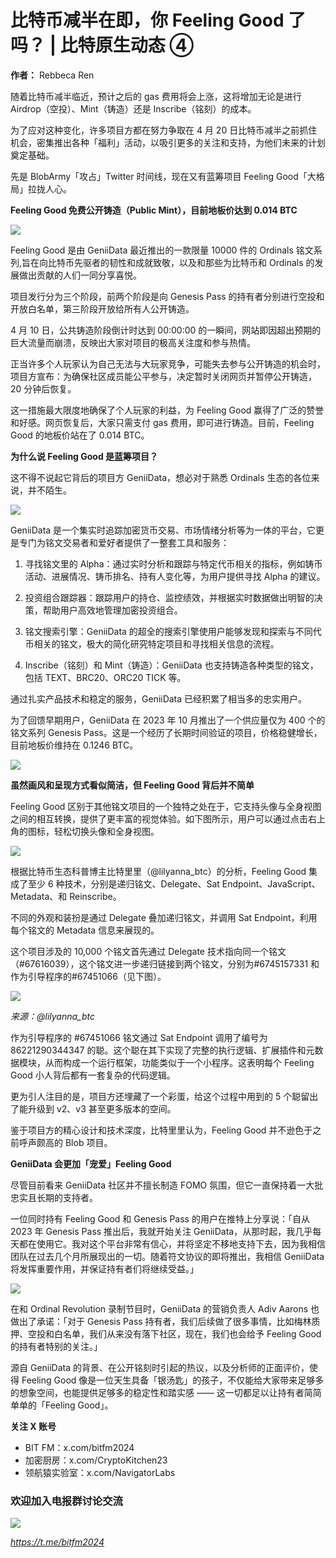 # 比特币减半在即，你 Feeling Good 了吗？ | 比特原生动态 ④

**作者：** Rebbeca Ren

随着比特币减半临近，预计之后的 gas 费用将会上涨，这将增加无论是进行 Airdrop（空投）、Mint（铸造）还是 Inscribe（铭刻）的成本。

为了应对这种变化，许多项目方都在努力争取在 4 月 20 日比特币减半之前抓住机会，密集推出各种「福利」活动，以吸引更多的关注和支持，为他们未来的计划奠定基础。

先是 BlobArmy「攻占」Twitter 时间线，现在又有蓝筹项目 Feeling Good「大格局」拉拢人心。

**Feeling Good 免费公开铸造（Public Mint），目前地板价达到 0.014 BTC**

![](./1.png)

Feeling Good 是由 GeniiData 最近推出的一款限量 10000 件的 Ordinals 铭文系列,旨在向比特币先驱者的韧性和成就致敬，以及和那些为比特币和 Ordinals 的发展做出贡献的人们一同分享喜悦。

项目发行分为三个阶段，前两个阶段是向 Genesis Pass 的持有者分别进行空投和开放白名单，第三阶段开放给所有人公开铸造。

4 月 10 日，公共铸造阶段倒计时达到 00:00:00 的一瞬间，网站即因超出预期的巨大流量而崩溃，反映出大家对项目的极高关注度和参与热情。

正当许多个人玩家认为自己无法与大玩家竞争，可能失去参与公开铸造的机会时，项目方宣布：为确保社区成员能公平参与，决定暂时关闭网页并暂停公开铸造，20 分钟后恢复。

这一措施最大限度地确保了个人玩家的利益，为 Feeling Good 赢得了广泛的赞誉和好感。网页恢复后，大家只需支付 gas 费用，即可进行铸造。目前，Feeling Good 的地板价站在了 0.014 BTC。

**为什么说 Feeling Good 是蓝筹项目？**

这不得不说起它背后的项目方 GeniiData，想必对于熟悉 Ordinals 生态的各位来说，并不陌生。

![](./2.png)

GeniiData 是一个集实时追踪加密货币交易、市场情绪分析等为一体的平台，它更是专门为铭文交易者和爱好者提供了一整套工具和服务：

1. 寻找铭文里的 Alpha：通过实时分析和跟踪与特定代币相关的指标，例如铸币活动、进展情况、铸币排名、持有人变化等，为用户提供寻找 Alpha 的建议。

2. 投资组合跟踪器：跟踪用户的持仓、监控绩效，并根据实时数据做出明智的决策，帮助用户高效地管理加密投资组合。

3. 铭文搜索引擎：GeniiData 的超全的搜索引擎使用户能够发现和探索与不同代币相关的铭文，极大的简化研究特定项目和寻找相关信息的流程。

4. Inscribe（铭刻）和 Mint（铸造）：GeniiData 也支持铸造各种类型的铭文，包括 TEXT、BRC20、ORC20 TICK 等。

通过扎实产品技术和稳定的服务，GeniiData 已经积累了相当多的忠实用户。

为了回馈早期用户，GeniiData 在 2023 年 10 月推出了一个供应量仅为 400 个的铭文系列 Genesis Pass。这是一个经历了长期时间验证的项目，价格稳健增长，目前地板价维持在 0.1246 BTC。

![](./3.png)

**虽然画风和呈现方式看似简洁，但 Feeling Good 背后并不简单**

Feeling Good 区别于其他铭文项目的一个独特之处在于，它支持头像与全身视图之间的相互转换，提供了更丰富的视觉体验。如下图所示，用户可以通过点击右上角的图标，轻松切换头像和全身视图。

![](./4.png)

根据比特币生态科普博主比特里里（@lilyanna_btc）的分析，Feeling Good 集成了至少 6 种技术，分别是递归铭文、Delegate、Sat Endpoint、JavaScript、Metadata、和 Reinscribe。

不同的外观和装扮是通过 Delegate 叠加递归铭文，并调用 Sat Endpoint，利用每个铭文的 Metadata 信息来展现的。

这个项目涉及的 10,000 个铭文首先通过 Delegate 技术指向同一个铭文（#67616039），这个铭文进一步递归链接到两个铭文，分别为#6745157331 和作为引导程序的#67451066（见下图）。

![](./5.jpeg)

_来源：@lilyanna_btc_

作为引导程序的 #67451066 铭文通过 Sat Endpoint 调用了编号为 86221290344347 的聪。这个聪在其下实现了完整的执行逻辑、扩展插件和元数据模块，从而构成一个运行框架，功能类似于一个小程序。这表明每个 Feeling Good 小人背后都有一套复杂的代码逻辑。

更为引人注目的是，项目方还埋藏了一个彩蛋，给这个过程中用到的 5 个聪留出了能升级到 v2、v3 甚至更多版本的空间。

鉴于项目方的精心设计和技术深度，比特里里认为，Feeling Good 并不逊色于之前呼声颇高的 Blob 项目。

**GeniiData 会更加「宠爱」Feeling Good**

尽管目前看来 GeniiData 社区并不擅长制造 FOMO 氛围，但它一直保持着一大批忠实且长期的支持者。

一位同时持有 Feeling Good 和 Genesis Pass 的用户在推特上分享说：「自从 2023 年 Genesis Pass 推出后，我就开始关注 GeniiData，从那时起，我几乎每天都在使用它。我对这个平台非常有信心，并将坚定不移地支持下去，因为我相信团队在过去几个月所展现出的一切。随着符文协议的即将推出，我相信 GeniiData 将发挥重要作用，并保证持有者们将继续受益。」

![](./6.png)

在和 Ordinal Revolution 录制节目时，GeniiData 的营销负责人 Adiv Aarons 也做出了承诺：「对于 Genesis Pass 持有者，我们后续做了很多事情，比如梅林质押、空投和白名单，我们从来没有落下社区，现在，我们也会给予 Feeling Good 的持有者特别的关注。」

源自 GeniiData 的背景、在公开铭刻时引起的热议，以及分析师的正面评价，使得 Feeling Good 像是一位天生具备「银汤匙」的孩子，不仅能给大家带来足够多的想象空间，也能提供足够多的稳定性和踏实感 —— 这一切都足以让持有者简简单单的「Feeling Good」。

**关注 X 账号**

- BIT FM：x.com/bitfm2024
- 加密厨房：x.com/CryptoKitchen23
- 领航猿实验室：x.com/NavigatorLabs

### 欢迎加入电报群讨论交流

![](./tg-code.png)

_https://t.me/bitfm2024_
